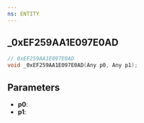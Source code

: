 ```yaml
---
ns: ENTITY
---
```

## _0xEF259AA1E097E0AD

```c
// 0xEF259AA1E097E0AD
void _0xEF259AA1E097E0AD(Any p0, Any p1);
```

## Parameters
* **p0**:
* **p1**:
